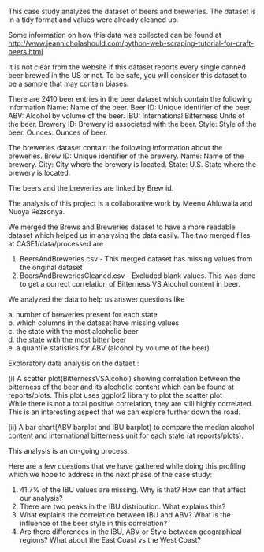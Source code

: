 This case study analyzes the dataset of beers and breweries.  The dataset is in a tidy format and values were already cleaned up.

Some information on how this data was collected can be found at
http://www.jeannicholashould.com/python-web-scraping-tutorial-for-craft-beers.html

It is not clear from the website if this dataset reports every single canned beer brewed in the US or not. 
To be safe, you will consider this dataset to be a sample that may contain biases.

There are 2410 beer entries in the beer dataset which contain the following information
Name: Name of the beer.
Beer ID: Unique identifier of the beer.
ABV: Alcohol by volume of the beer.
IBU: International Bitterness Units of the beer.
Brewery ID: Brewery id associated with the beer.
Style: Style of the beer.
Ounces: Ounces of beer.

The breweries dataset contain the following information about the breweries.
Brew ID: Unique identifier of the brewery.
Name: Name of the brewery.
City: City where the brewery is located.
State: U.S. State where the brewery is located.

The beers and the breweries are linked by Brew id.

The analysis of this project is a collaborative work by Meenu Ahluwalia and Nuoya Rezsonya.

We merged the Brews and Breweries dataset to have a more readable dataset which helped us in analysing the data easily.
The two merged files at CASE1/data/processed are 
1. BeersAndBreweries.csv - This merged dataset has missing values from the original dataset
2. BeersAndBreweriesCleaned.csv - Excluded blank values. This was done to get a correct correlation of Bitterness VS Alcohol content in beer.

We analyzed the data to help us answer questions like

a. number of breweries present for each state      
b. which columns in the dataset have missing values                
c. the state with the most alcoholic beer                
d. the state with the most bitter beer                                     
e. a quantile statistics for ABV (alcohol by volume of the beer)                           


Exploratory data analysis on the dataet :

(i) A scatter plot(BitternessVSAlcohol) showing correlation between the bitterness of the beer and its alcoholic content which can be found at reports/plots.
This plot uses ggplot2 library to plot the scatter plot                                       
While there is not a total positive correlation, they are still highly correlated. This is an interesting aspect that we can explore further down the road.                     

(ii) A bar chart(ABV barplot and IBU barplot) to compare the median alcohol content and international bitterness unit for each state (at reports/plots).                              

This analysis is an on-going process. 

Here are a few questions that we have gathered while doing this profiling which we hope to address in the next phase of the case study:

1. 41.7% of the IBU values are missing. Why is that? How can that affect our analysis?
2. There are two peaks in the IBU distribution. What explains this?
3. What explains the correlation between IBU and ABV? What is the influence of the beer style in this correlation?
4. Are there differences in the IBU, ABV or Style between geographical regions? What about the East Coast vs the West Coast?

